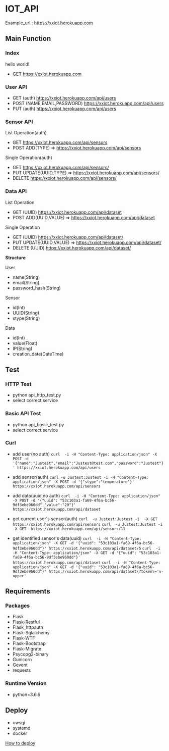 # IOT_API

Example_url : https://xxiot.herokuapp.com

## Main Function

### Index

hello world!
- GET https://xxiot.herokuapp.com

### User API

- GET (auth) https://xxiot.herokuapp.com/api/users
- POST (NAME,EMAIL,PASSWORD) https://xxiot.herokuapp.com/api/users
- PUT (auth) https://xxiot.herokuapp.com/api/users

### Sensor API

List Operation(auth)
- GET https://xxiot.herokuapp.com/api/sensors
- POST ADD(TYPE) => https://xxiot.herokuapp.com/api/sensors

Single Operation(auth)
- GET https://xxiot.herokuapp.com/api/sensors/<id>
- PUT UPDATE(UUID,TYPE) => https://xxiot.herokuapp.com/api/sensors/<id>
- DELETE  https://xxiot.herokuapp.com/api/sensors/<id>


### Data API

List Operation
- GET (UUID) https://xxiot.herokuapp.com/api/dataset
- POST ADD(UUID,VALUE) => https://xxiot.herokuapp.com/api/dataset

Single Operation
- GET (UUID) https://xxiot.herokuapp.com/api/dataset/<id>
- PUT UPDATE(UUID,VALUE) => https://xxiot.herokuapp.com/api/dataset/<id>
- DELETE (UUID) https://xxiot.herokuapp.com/api/dataset/<id>

**Structure**

User
- name(String)
- email(String)
- password_hash(String)

Sensor
- id(Int)
- UUID(String)
- stype(String)

Data
- id(Int)
- value(Float)
- IP(String)
- creation_date(DateTime)

  
## Test

### HTTP Test
- python api_http_test.py
- select correct service

### Basic API Test
- python api_basic_test.py
- select correct service

### Curl

- add user(no auth)
`curl  -i -H "Content-Type: application/json" -X POST -d '{"name":"Justest","email":"Justest@test.com","password":"Justest"}' https://xxiot.herokuapp.com/api/users`

- add sensor(auth)
`curl -u Justest:Justest -i -H "Content-Type: application/json" -X POST -d '{"stype":"temperature"}' https://xxiot.herokuapp.com/api/sensors`

- add data(uuid,no auth)
`curl  -i -H "Content-Type: application/json" -X POST -d '{"uuid": "53c103a1-fa69-4f6a-bc56-9df3ebe960dd","value":"20"}' https://xxiot.herokuapp.com/api/dataset`

- get current user's sensor(auth)
`curl  -u Justest:Justest -i  -X GET  https://xxiot.herokuapp.com/api/sensors`
`curl  -u Justest:Justest -i  -X GET  https://xxiot.herokuapp.com/api/sensors/11`

- get identified sensor's data(uuid)
`curl  -i -H "Content-Type: application/json" -X GET -d '{"uuid": "53c103a1-fa69-4f6a-bc56-9df3ebe960dd"}' https://xxiot.herokuapp.com/api/dataset/5`
`curl  -i -H "Content-Type: application/json" -X GET -d '{"uuid": "53c103a1-fa69-4f6a-bc56-9df3ebe960dd"}' https://xxiot.herokuapp.com/api/dataset`
`curl  -i -H "Content-Type: application/json" -X GET -d '{"uuid": "53c103a1-fa69-4f6a-bc56-9df3ebe960dd"}' https://xxiot.herokuapp.com/api/dataset\?token\='v-upper'`
  



## Requirements

### Packages

- Flask
- Flask-Restful
- Flask_httpauth
- Flask-Sqlalchemy
- Flask-WTF
- Flask-Bootstrap
- Flask-Migrate
- Psycopg2-binary
- Gunicorn
- Gevent
- requests

### Runtime Version

- python=3.6.6

## Deploy 

- uwsgi 
- systemd
- docker


[How to deploy](deploy/README.MD)